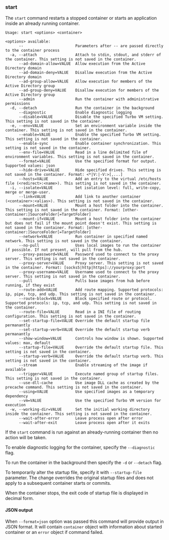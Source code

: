 ### start

The `start` command restarts a stopped container or starts an application inside an already running container. 

```
Usage: start <options> <container>

<options> available:
      --                       Parameters after -- are passed directly to the container process
  -a, --attach                 Attach to stdin, stdout, and stderr of the container. This setting is not saved in the container.
      --ad-domain-allow=VALUE  Allow execution from the Active Directory domain
      --ad-domain-deny=VALUE   Disallow execution from the Active Directory domain
      --ad-group-allow=VALUE   Allow execution for members of the Active Directory group
      --ad-group-deny=VALUE    Disallow execution for members of the Active Directory group
      --admin                  Run the container with administrative permissions
  -d, --detach                 Run the container in the background
      --diagnostic             Enable diagnostic logging
      --disable=VALUE          Disable the specified Turbo VM setting. This setting is not saved in the container.
  -e, --env=VALUE              Set an environment variable inside the container. This setting is not saved in the container.
      --enable=VALUE           Enable the specified Turbo VM setting. This setting is not saved in the container.
      --enable-sync            Enable container synchronization. This setting is not saved in the container.
      --env-file=VALUE         Read in a line delimited file of environment variables. This setting is not saved in the container.
      --format=VALUE           Use the specified format for output. Supported values: json
      --hide-drive=VALUE       Hide specified drives. This setting is not saved in the container. Format: <*|V:|-V:>[,...]
      --hosts=VALUE            Add an entry to the virtual /etc/hosts file (<redirect>:<name>). This setting is not saved in the container.
  -i, --isolate=VALUE          Set isolation level: full, write-copy, merge or merge-user.
      --link=VALUE             Add link to another container (<container>:<alias>). This setting is not saved in the container.
      --mount=VALUE            Mount a host folder into the container. This setting is not saved in the container. Format: [other-container:]SourceFolder[=TargetFolder]
      --mount-if=VALUE         Mount a host folder into the container but does not fail if the mount point doesn't exist. This setting is not saved in the container. Format: [other-container:]SourceFolder[=TargetFolder]
      --network=VALUE          Run container in specified named network. This setting is not saved in the container.
      --no-pull                Uses local images to run the container if possible. If not present, will pull from the hub.
      --proxy-password=VALUE   Password used to connect to the proxy server. This setting is not saved in the container.
      --proxy-server=VALUE     Proxy server. This setting is not saved in the container. Format: [socks5|http|https]://yourproxy:port
      --proxy-username=VALUE   Username used to connect to the proxy server. This setting is not saved in the container.
      --pull                   Pulls base images from hub before running, if they exist
      --route-add=VALUE        Add route mapping. Supported protocols: ip, pipe, tcp, and udp. This setting is not saved in the container.
      --route-block=VALUE      Block specified route or protocol. Supported protocols: ip, tcp, and udp. This setting is not saved in the container.
      --route-file=VALUE       Read in a INI file of routing configuration. This setting is not saved in the container.
      --set-startup-file=VALUE Override the default startup file permanantly
      --set-startup-verb=VALUE Override the default startup verb permanantly
      --show-window=VALUE      Controls how window is shown. Supported values: max, default
      --startup-file=VALUE     Override the default startup file. This setting is not saved in the container.
      --startup-verb=VALUE     Override the default startup verb. This setting is not saved in the container.
      --stream                 Enable streaming of the image if available
      --trigger=VALUE          Execute named group of startup files. This setting is not saved in the container.
      --use-dll-cache          Use image DLL cache as created by the precache command. This setting is not saved in the container.
      --using=VALUE            Use specified images as a temporary dependency
      --vm=VALUE               Use the specified Turbo VM version for execution
  -w, --working-dir=VALUE      Set the initial working directory inside the container. This setting is not saved in the container.
      --wait-after-error       Leave process open after error
      --wait-after-exit        Leave process open after it exits
```

If the `start` command is run against an already-running container then no action will be taken. 

To enable diagnostic logging for the container, specify the `--diagnostic` flag. 

To run the container in the background then specify the `-d` or `--detach` flag.

To temporarily alter the startup file, specify it with `--startup-file` parameter. The change overrides the original startup files and does not apply to a subsequent container starts or commits.

When the container stops, the exit code of startup file is displayed in decimal form.

#### JSON output

When `--format=json` option was passed this command will provide output in JSON format. It will contain `container` object with information about started container or an `error` object if command failed.
